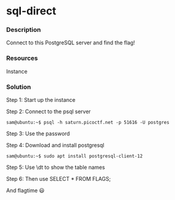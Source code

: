 # sql-direct

### Description

Connect to this PostgreSQL server and find the flag!

### Resources

Instance

### Solution

Step 1: Start up the instance

Step 2: Connect to the psql server

```console
sam@ubuntu:~$ psql -h saturn.picoctf.net -p 51616 -U postgres
```

Step 3: Use the password

Step 4: Download and install postgresql

```console
sam@ubuntu:~$ sudo apt install postgresql-client-12
```

Step 5: Use \dt to show the table names

Step 6: Then use SELECT * FROM FLAGS;

And flagtime :smiley:
